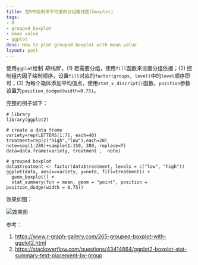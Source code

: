 ```yaml
---
title: 在R中绘制带平均值的分组箱线图(boxplot)
tags:
- R
- grouped boxplot
- mean value
- ggplot
desc: How to plot grouped boxplot with mean value
layout: post
---
```


使用`ggplot`绘制 *箱线图* ，(1) 若需要分组，使用`fill`函数来设置分组依据；(2) 控制组内因子绘制顺序，设置`fill`对应的`factor(groups, level)`中的`level`顺序即可；(3) 为每个箱体添加平均值点，使用`stat_x_discript()`函数，`position`参数设置为`position_dodged(width=0.75)`。

完整的例子如下：

```
# library
library(ggplot2)

# create a data frame
variety=rep(LETTERS[1:7], each=40)
treatment=rep(c("high","low"),each=20)
note=seq(1:280)+sample(1:150, 280, replace=T)
data=data.frame(variety, treatment ,  note)

# grouped boxplot
data$treatment <- factor(data$treatment, levels = c("low", "high"))
ggplot(data, aes(x=variety, y=note, fill=treatment)) + 
  geom_boxplot() +
  stat_summary(fun = mean, geom = "point", position = position_dodge(width = 0.75))
```
效果如图：

![效果图](\images\2020-10-11-boxplot_in_R.png)

参考：
1. https://www.r-graph-gallery.com/265-grouped-boxplot-with-ggplot2.html
2. https://stackoverflow.com/questions/43414864/ggplot2-boxplot-stat-summary-text-placement-by-group
